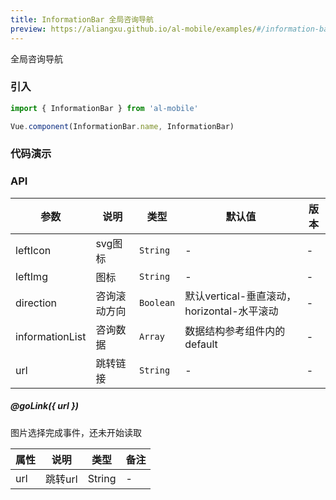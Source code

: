 ```yaml
---
title: InformationBar 全局咨询导航
preview: https://aliangxu.github.io/al-mobile/examples/#/information-bar
---
```


全局咨询导航

### 引入

```javascript
import { InformationBar } from 'al-mobile'

Vue.component(InformationBar.name, InformationBar)
```

### 代码演示
<!-- DEMO -->

### API

| 参数 | 说明 | 类型 | 默认值 | 版本 |
|------|------|------|------|------|
| leftIcon | svg图标 | `String` | - | - |
| leftImg | 图标 | `String` | - | - |
| direction | 咨询滚动方向 | `Boolean` | 默认vertical-垂直滚动，horizontal-水平滚动 | - |
| informationList | 咨询数据 | `Array` | 数据结构参考组件内的default | - |
| url | 跳转链接 | `String` | - | - |

##### @goLink({ url })
图片选择完成事件，还未开始读取

|属性 | 说明 | 类型| 备注|
|-----|-----|-----|-----|
|url|跳转url|String|-|